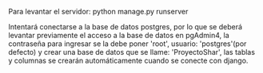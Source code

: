Para levantar el servidor:
	python manage.py runserver

Intentará conectarse a la base de datos postgres, por lo que se deberá levantar previamente el acceso a la base de datos en pgAdmin4, la contraseña para ingresar se la debe poner 'root', usuario: 'postgres'(por defecto) y crear una base de datos que se llame: 'ProyectoShar', las tablas y columnas se crearán automáticamente cuando se conecte con django.
